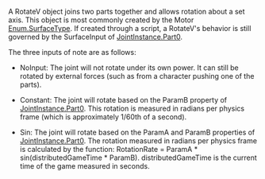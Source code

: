 A RotateV object joins two parts together and allows rotation about a set axis. This object is most commonly created by the Motor [Enum.SurfaceType](https://developer.roblox.com/search#stq=SurfaceType). If created through a script, a RotateV's behavior is still governed by the SurfaceInput of [JointInstance.Part0](https://developer.roblox.com/api-reference/property/JointInstance/Part0).

The three inputs of note are as follows:

* NoInput: The joint will not rotate under its own power. It can still be rotated by external forces (such as from a character pushing one of the parts).

* Constant: The joint will rotate based on the ParamB property of [JointInstance.Part0](https://developer.roblox.com/api-reference/property/JointInstance/Part0). This rotation is measured in radians per physics frame (which is approximately 1/60th of a second).

* Sin: The joint will rotate based on the ParamA and ParamB properties of [JointInstance.Part0](https://developer.roblox.com/api-reference/property/JointInstance/Part0). The rotation measured in radians per physics frame is calculated by the function: RotationRate = ParamA * sin(distributedGameTime * ParamB). distributedGameTime is the current time of the game measured in seconds.